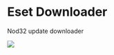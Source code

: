 # Eset Downloader
Nod32 update downloader



![](http://visit.parselecom.com/Api/Visit/glad-tidings/EsetDownloader/287233)
